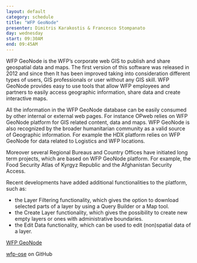 ```yaml
---
layout: default
category: schedule
title: "WFP GeoNode"
presenter: Dimitris Karakostis & Francesco Stompanato
day: wednesday
start: 09:30AM
end: 09:45AM
---
```


WFP GeoNode is the WFP’s corporate web GIS to publish and share geospatial data and maps. The first version of this software was released in 2012 and since then It has been improved taking into consideration different types of users, GIS professionals or user without any GIS skill. WFP GeoNode provides easy to use tools that allow WFP employees and partners to easily access geographic information, share data and create interactive maps.

All the information in the WFP GeoNode database can be easily consumed by other internal or external web pages. For instance OPweb relies on WFP GeoNode platform for GIS related content, data and maps. WFP GeoNode is also recognized by the broader humanitarian community as a valid source of Geographic information. For example the HDX platform relies on WFP GeoNode for data related to Logistics and WFP locations.

Moreover several Regional Bureaus and Country Offices have initiated long term projects, which are based on WFP GeoNode platform. For example, the Food Security Atlas of Kyrgyz Republic and the Afghanistan Security Access.

Recent developments have added additional functionalities to the platform, such as:

* the Layer Filtering functionality, which gives the option to download selected parts of a layer by using a Query Builder or a Map tool.
* the Create Layer functionality, which gives the possibility to create new empty layers or ones with administrative boundaries.
* the Edit Data functionality, which can be used to edit (non)spatial data of a layer.

[WFP GeoNode](http://geonode.wfp.org/)

[wfp-ose](https://github.com/wfp-ose/) on GitHub
